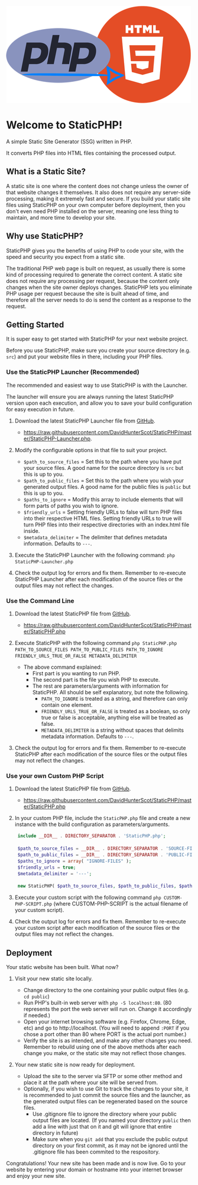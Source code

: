![StaticPHP Promo Image](StaticPHP-Promo1.png)

# Welcome to StaticPHP!

A simple Static Site Generator (SSG) written in PHP.

It converts PHP files into HTML files containing the processed output.

## What is a Static Site?

A static site is one where the content does not change unless the owner of that website changes it themselves. It also does not require any server-side processing, making it extremely fast and secure. If you build your static site files using StaticPHP on your own computer before deployment, then you don't even need PHP installed on the server, meaning one less thing to maintain, and more time to develop your site.

## Why use StaticPHP?

StaticPHP gives you the benefits of using PHP to code your site, with the speed and security you expect from a static site.

The traditional PHP web page is built on request, as usually there is some kind of processing required to generate the correct content. A static site does not require any processing per request, because the content only changes when the site owner deploys changes. StaticPHP lets you eliminate PHP usage per request because the site is built ahead of time, and therefore all the server needs to do is send the content as a response to the request.

## Getting Started

It is super easy to get started with StaticPHP for your next website project.

Before you use StaticPHP, make sure you create your source directory (e.g. `src`) and put your website files in there, including your PHP files.

### Use the StaticPHP Launcher (Recommended)

The recommended and easiest way to use StaticPHP is with the Launcher.

The launcher will ensure you are always running the latest StaticPHP version upon each execution, and allow you to save your build configuration for easy execution in future.

1. Download the latest StaticPHP Launcher file from [GitHub](https://raw.githubusercontent.com/DavidHunterScot/StaticPHP/master/StaticPHP-Launcher.php).
   - https://raw.githubusercontent.com/DavidHunterScot/StaticPHP/master/StaticPHP-Launcher.php.

2. Modify the configurable options in that file to suit your project.
   - `$path_to_source_files` = Set this to the path where you have put your source files. A good name for the source directory is `src` but this is up to you.
   - `$path_to_public_files` = Set this to the path where you wish your generated output files. A good name for the public files is `public` but this is up to you.
   - `$paths_to_ignore` = Modify this array to include elements that will form parts of paths you wish to ignore.
   - `$friendly_urls` = Setting friendly URLs to false will turn PHP files into their respective HTML files. Setting friendly URLs to true will turn PHP files into their respective directories with an index.html file inside.
   - `$metadata_delimiter` = The delimiter that defines metadata information. Defaults to `---`.

3. Execute the StaticPHP Launcher with the following command: `php StaticPHP-Launcher.php`

4. Check the output log for errors and fix them. Remember to re-execute StaticPHP Launcher after each modification of the source files or the output files may not reflect the changes.

### Use the Command Line

1. Download the latest StaticPHP file from [GitHub](https://raw.githubusercontent.com/DavidHunterScot/StaticPHP/master/StaticPHP.php).
   - https://raw.githubusercontent.com/DavidHunterScot/StaticPHP/master/StaticPHP.php

2. Execute StaticPHP with the following command `php StaticPHP.php PATH_TO_SOURCE_FILES PATH_TO_PUBLIC_FILES PATH_TO_IGNORE FRIENDLY_URLS_TRUE_OR_FALSE METADATA_DELIMITER`
   - The above command explained:
     - First part is you wanting to run PHP.
     - The second part is the file you wish PHP to execute.
     - The rest are parameters/arguments with information for StaticPHP. All should be self explanatory, but note the following.
       - `PATH_TO_IGNORE` is treated as a string, and therefore can only contain one element.
       - `FRIENDLY_URLS_TRUE_OR_FALSE` is treated as a boolean, so only true or false is acceptable, anything else will be treated as false.
       - `METADATA_DELIMITER` is a string without spaces that delimits metadata information. Defaults to `---`.

3. Check the output log for errors and fix them. Remember to re-execute StaticPHP after each modification of the source files or the output files may not reflect the changes.

### Use your own Custom PHP Script

1. Download the latest StaticPHP file from [GitHub](https://raw.githubusercontent.com/DavidHunterScot/StaticPHP/master/StaticPHP.php).
   - https://raw.githubusercontent.com/DavidHunterScot/StaticPHP/master/StaticPHP.php

2. In your custom PHP file, include the `StaticPHP.php` file and create a new instance with the build configuration as parameters/arguments.
   ```php
    include __DIR__ . DIRECTORY_SEPARATOR . 'StaticPHP.php';

    $path_to_source_files = __DIR__ . DIRECTORY_SEPARATOR . 'SOURCE-FILES';
    $path_to_public_files = __DIR__ . DIRECTORY_SEPARATOR . 'PUBLIC-FILES';
    $paths_to_ignore = array( "IGNORE-FILES" );
    $friendly_urls = true;
    $metadata_delimiter = '---';
    
    new StaticPHP( $path_to_source_files, $path_to_public_files, $paths_to_ignore, $friendly_urls, $metadata_delimiter );
   ```

3. Execute your custom script with the following command `php CUSTOM-PHP-SCRIPT.php` (where CUSTOM-PHP-SCRIPT is the actual filename of your custom script).

4. Check the output log for errors and fix them. Remember to re-execute your custom script after each modification of the source files or the output files may not reflect the changes.

## Deployment

Your static website has been built. What now?

1. Visit your new static site locally.
   - Change directory to the one containing your public output files (e.g. `cd public`)
   - Run PHP's built-in web server with `php -S localhost:80`. (80 represents the port the web server will run on. Change it accordingly if needed.)
   - Open your internet browsing software (e.g. Firefox, Chrome, Edge, etc) and go to http://localhost. (You will need to append `:PORT` if you chose a port other than 80 where PORT is the actual port number.)
   - Verify the site is as intended, and make any other changes you need. Remember to rebuild using one of the above methods after each change you make, or the static site may not reflect those changes.

2. Your new static site is now ready for deployment.
   - Upload the site to the server via SFTP or some other method and place it at the path where your site will be served from.
   - Optionally, if you wish to use Git to track the changes to your site, it is recommended to just commit the source files and the launcher, as the generated output files can be regenerated based on the source files.
     - Use .gitignore file to ignore the directory where your public output files are located. (If you named your directory `public` then add a line with just that on it and git will ignore that entire directory in future)
     - Make sure when you `git add` that you exclude the public output directory on your first commit, as it may not be ignored until the .gitignore file has been commited to the respository.

Congratulations! Your new site has been made and is now live. Go to your website by entering your domain or hostname into your internet browser and enjoy your new site.
